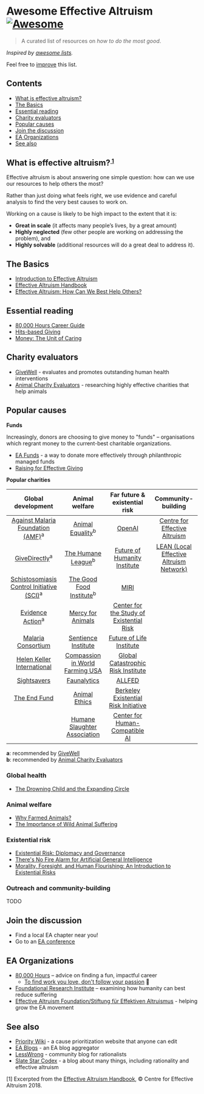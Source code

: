 # Awesome Effective Altruism  [![Awesome](https://awesome.re/badge.svg)](https://awesome.re)

> A curated list of resources on _how to do the most good_.

_Inspired by [awesome lists](https://github.com/sindresorhus/awesome)._

Feel free to <a href="https://github.com/henryaj/awesome-effective-altruism/blob/master/CONTRIBUTING.md" target="_blank">improve</a> this list.

## Contents

- [What is effective altruism?](#what-is-effective-altruism)
- [The Basics](#the-basics)
- [Essential reading](#essential-reading)
- [Charity evaluators](#charity-evaluators)
- [Popular causes](#popular-causes)
- [Join the discussion](#join-the-discussion)
- [EA Organizations](#ea-organisations)
- [See also](#see-also)

## What is effective altruism?<small><sup><a href="#footnote1"> 1</a></sup></small>

<!-- apologies for the inline HTML - this is the only way to get this formatted properly! -->
<p>Effective altruism is about answering one simple question: how can we use our resources to help others the most?</p>

<p>Rather than just doing what feels right, we use evidence and careful analysis to find the very best causes to work on.</p>

<p>Working on a cause is likely to be high impact to the extent that it is:</p>

<ul>
  <li><strong>Great in scale</strong> (it affects many people’s lives, by a great amount)</li>
  <li><strong>Highly neglected</strong> (few other people are working on addressing the problem), and</li>
  <li><strong>Highly solvable</strong> (additional resources will do a great deal to address it).</li>
</ul>


## The Basics

* [Introduction to Effective Altruism](https://www.effectivealtruism.org/articles/introduction-to-effective-altruism/)
* [Effective Altruism Handbook](https://www.effectivealtruism.org/handbook/)
* [Effective Altruism: How Can We Best Help Others?](https://www.smashwords.com/books/view/874692)

## Essential reading

* [80,000 Hours Career Guide](https://80000hours.org/career-guide/)
* [Hits-based Giving](https://www.openphilanthropy.org/blog/hits-based-giving)
* [Money: The Unit of Caring](https://www.lesswrong.com/posts/ZpDnRCeef2CLEFeKM/money-the-unit-of-caring)

## Charity evaluators

* [GiveWell](https://www.givewell.org/) - evaluates and promotes outstanding human health interventions
* [Animal Charity Evaluators](https://animalcharityevaluators.org/) - researching highly effective charities that help animals

## Popular causes

**Funds**

Increasingly, donors are choosing to give money to "funds" – organisations which regrant money to the current-best charitable organizations.

* [EA Funds](https://app.effectivealtruism.org/funds) - a way to donate more effectively through philanthropic managed funds
* [Raising for Effective Giving](https://reg-charity.org/fund/)

**Popular charities**

| **Global development** | **Animal welfare** | **Far future & existential risk** | **Community-building** |
|:---------------------------------------------------------------------------------------------------------------------:|:----------------------------------------------------------------:|:-------------------------------------------------------------------:|:----------------------------------------------------------------------------:|
| [Against Malaria Foundation (AMF)](https://www.againstmalaria.com/)<sup>a</sup> | [Animal Equality](https://animalequality.org/)<sup>b</sup> | [OpenAI](http://openai.com) | [Centre for Effective Altruism](https://www.centreforeffectivealtruism.org/) |
| [GiveDirectly](https://givedirectly.org/)<sup>a</sup> | [The Humane League](http://www.thehumaneleague.com/)<sup>b</sup> | [Future of Humanity Institute](https://www.fhi.ox.ac.uk/) | [LEAN (Local Effective Altruism Network)](https://rtcharity.org/lean/) |
| [Schistosomiasis Control Initiative (SCI)](https://www.imperial.ac.uk/schistosomiasis-control-initiative)<sup>a</sup> | [The Good Food Institute](http://www.gfi.org/)<sup>b</sup> | [MIRI](https://intelligence.org/) |  |
| [Evidence Action](https://www.evidenceaction.org/)<sup>a</sup> | [Mercy for Animals](https://mercyforanimals.org/) | [Center for the Study of Existential Risk](https://www.cser.ac.uk/) |  |
| [Malaria Consortium](http://www.malariaconsortium.org/) | [Sentience Institute](https://www.sentienceinstitute.org/) | [Future of Life Institute](https://futureoflife.org/) |  |
| [Helen Keller International](http://www.hki.org/) | [Compassion in World Farming USA](https://www.ciwf.com/) | [Global Catastrophic Risk Institute](https://gcrinstitute.org/) |  |
| [Sightsavers](https://www.sightsavers.org/) | [Faunalytics](https://faunalytics.org/) | [ALLFED](http://allfed.info/) |  |
| [The End Fund](http://www.end.org/) | [Animal Ethics](http://www.animal-ethics.org/) | [Berkeley Existential Risk Initiative](http://existence.org/) |  |
|  | [Humane Slaughter Association](https://www.hsa.org.uk/) | [Center for Human-Compatible AI](https://humancompatible.ai/) |  |

**a**: recommended by [GiveWell](https://www.givewell.org/) <br>
**b**: recommended by [Animal Charity Evaluators](https://animalcharityevaluators.org/)

### Global health

* [The Drowning Child and the Expanding Circle](http://effective-altruism.com/ea/6u/the_drowning_child_and_the_expanding_circle/)

### Animal welfare

* [Why Farmed Animals?](https://animalcharityevaluators.org/donation-advice/why-farmed-animals/)
* [The Importance of Wild Animal Suffering](https://foundational-research.org/the-importance-of-wild-animal-suffering/)

### Existential risk

* [Existential Risk: Diplomacy and Governance](https://www.fhi.ox.ac.uk/wp-content/uploads/Existential-Risks-2017-01-23.pdf)
* [There's No Fire Alarm for Artificial General Intelligence](https://intelligence.org/2017/10/13/fire-alarm/)
* [Morality, Foresight, and Human Flourishing: An Introduction to Existential Risks](https://www.risksandreligion.org/)

### Outreach and community-building 

TODO

## Join the discussion

* Find a local EA chapter near you!
* Go to an [EA conference](https://www.eaglobal.org/events/)

## EA Organizations

* [80,000 Hours](https://80000hours.org/) – advice on finding a fun, impactful career
  * [To find work you love, don't follow your passion](https://www.youtube.com/watch?v=MKlx1DLa9EA) 🎥
* [Foundational Research Institute](https://foundational-research.org) – examining how humanity can best reduce suffering
* [Effective Altruism Foundation/Stiftung für Effektiven Altruismus](https://ea-foundation.org/) - helping grow the EA movement

## See also

* [Priority Wiki](http://priority.wiki/) - a cause prioritization website that anyone can edit
* [EA Blogs](http://eablogs.net/) - an EA blog aggregator
* [LessWrong](https://www.lesswrong.com) - community blog for rationalists
* [Slate Star Codex](http://slatestarcodex.com) - a blog about many things, including rationality and effective altruism

<a name="footnote1">[1]</a> Excerpted from the [Effective Altruism Handbook](https://www.effectivealtruism.org/handbook/), © Centre for Effective Altruism 2018.
